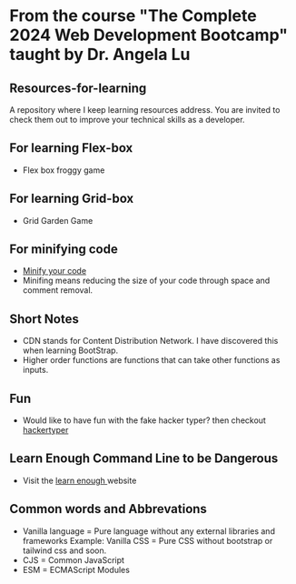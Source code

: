 # From the course "The Complete 2024 Web Development Bootcamp" taught by Dr. Angela Lu

## Resources-for-learning
A repository where I keep learning resources address. You are invited to check them out to improve your technical skills as a developer.
## For learning Flex-box
- <a href = "https://appbrewery.github.io/flexboxfroggy/" style="text-decoration:none;"> Flex box froggy game </a>

## For learning Grid-box
- <a href = "https://appbrewery.github.io/gridgarden/" style="text-decoration:none;"> Grid Garden Game </a>

## For minifying code
- <a href = "https://www.minifier.org/"> Minify your code </a>
- Minifing means reducing the size of your code through space and comment removal.

## Short Notes
- CDN stands for Content Distribution Network. I have discovered this when learning BootStrap.
- Higher order functions are functions that can take other functions as inputs.

## Fun
- Would like to have fun with the fake hacker typer? then checkout <a href = "https://hackertyper.com/"> hackertyper </a>

## Learn Enough Command Line to be Dangerous
- Visit the <a href = "https://www.learnenough.com/command-line-tutorial"> learn enough </a> website

## Common words and Abbrevations

- Vanilla language = Pure language without any external libraries and frameworks
  Example: Vanilla CSS = Pure CSS without bootstrap or tailwind css and soon.
- CJS = Common JavaScript
- ESM = ECMAScript Modules
